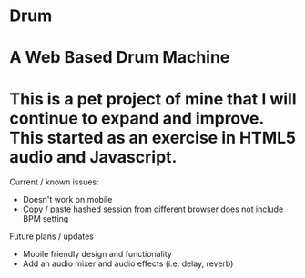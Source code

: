 Drum
====

A Web Based Drum Machine
====

This is a pet project of mine that I will continue to expand and improve. This started as an exercise in HTML5 audio and Javascript.
====
Current / known issues:
- Doesn't work on mobile
- Copy / paste hashed session from different browser does not include BPM setting

Future plans / updates
- Mobile friendly design and functionality
- Add an audio mixer and audio effects (i.e. delay, reverb)

